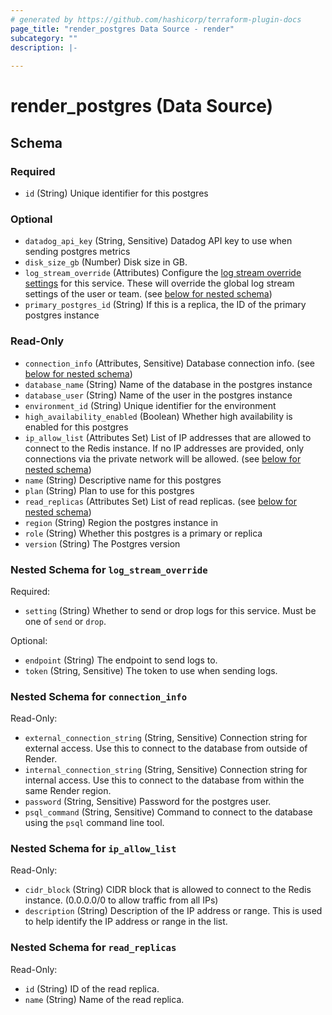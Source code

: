 ```yaml
---
# generated by https://github.com/hashicorp/terraform-plugin-docs
page_title: "render_postgres Data Source - render"
subcategory: ""
description: |-
  
---
```


# render_postgres (Data Source)





<!-- schema generated by tfplugindocs -->
## Schema

### Required

- `id` (String) Unique identifier for this postgres

### Optional

- `datadog_api_key` (String, Sensitive) Datadog API key to use when sending postgres metrics
- `disk_size_gb` (Number) Disk size in GB.
- `log_stream_override` (Attributes) Configure the [log stream override settings](https://render.com/docs/log-streams#overriding-defaults) for this service. These will override the global log stream settings of the user or team. (see [below for nested schema](#nestedatt--log_stream_override))
- `primary_postgres_id` (String) If this is a replica, the ID of the primary postgres instance

### Read-Only

- `connection_info` (Attributes, Sensitive) Database connection info. (see [below for nested schema](#nestedatt--connection_info))
- `database_name` (String) Name of the database in the postgres instance
- `database_user` (String) Name of the user in the postgres instance
- `environment_id` (String) Unique identifier for the environment
- `high_availability_enabled` (Boolean) Whether high availability is enabled for this postgres
- `ip_allow_list` (Attributes Set) List of IP addresses that are allowed to connect to the Redis instance. If no IP addresses are provided, only connections via the private network will be allowed. (see [below for nested schema](#nestedatt--ip_allow_list))
- `name` (String) Descriptive name for this postgres
- `plan` (String) Plan to use for this postgres
- `read_replicas` (Attributes Set) List of read replicas. (see [below for nested schema](#nestedatt--read_replicas))
- `region` (String) Region the postgres instance in
- `role` (String) Whether this postgres is a primary or replica
- `version` (String) The Postgres version

<a id="nestedatt--log_stream_override"></a>
### Nested Schema for `log_stream_override`

Required:

- `setting` (String) Whether to send or drop logs for this service. Must be one of `send` or `drop`.

Optional:

- `endpoint` (String) The endpoint to send logs to.
- `token` (String, Sensitive) The token to use when sending logs.


<a id="nestedatt--connection_info"></a>
### Nested Schema for `connection_info`

Read-Only:

- `external_connection_string` (String, Sensitive) Connection string for external access. Use this to connect to the database from outside of Render.
- `internal_connection_string` (String, Sensitive) Connection string for internal access. Use this to connect to the database from within the same Render region.
- `password` (String, Sensitive) Password for the postgres user.
- `psql_command` (String, Sensitive) Command to connect to the database using the `psql` command line tool.


<a id="nestedatt--ip_allow_list"></a>
### Nested Schema for `ip_allow_list`

Read-Only:

- `cidr_block` (String) CIDR block that is allowed to connect to the Redis instance. (0.0.0.0/0 to allow traffic from all IPs)
- `description` (String) Description of the IP address or range. This is used to help identify the IP address or range in the list.


<a id="nestedatt--read_replicas"></a>
### Nested Schema for `read_replicas`

Read-Only:

- `id` (String) ID of the read replica.
- `name` (String) Name of the read replica.
